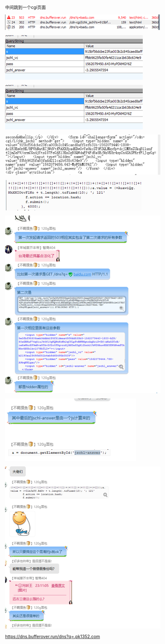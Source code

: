 中间跳到一个cgi页面    
    
![](..\images\7485616-ca4b9116cbee7ca7.png)    
    
    
    
![)4BO@L6WLTU@R9X~GX`F3$0.png](..\images\7485616-46f0b1539c5e946d.png)    
    
    
![)4BO@L6WLTU@R9X~GX`F3$0.png](..\images\7485616-26991187c49487f4.png)    
    
    
![FKW`$2RSSIXW14{{OQ`OOV1.png](..\images\7485616-587caf6211c78ac7.png)    
    
    
![4$Q8I83YPVL4IDDJX6M_O74.png](..\images\7485616-cbaaaac4959e48b9.png)    
    
![image.png](..\images\7485616-3c3f24ec6d8c80cb.png)    
    
    
    
![image.png](..\images\7485616-3de29f3c443f4972.png)    
    
    
![image.png](..\images\7485616-2065c26e2d345b5b.png)    
    
    
https://dns.bufferover.run/dns?q=.pk1352.com    
